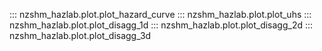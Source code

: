 ::: nzshm_hazlab.plot.plot_hazard_curve
::: nzshm_hazlab.plot.plot_uhs
::: nzshm_hazlab.plot.plot_disagg_1d
::: nzshm_hazlab.plot.plot_disagg_2d
::: nzshm_hazlab.plot.plot_disagg_3d
